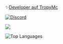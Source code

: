 ✨[Developer auf TropyMc](https://discord.gg/2DZvPM4k)

[![Discord](https://discord.c99.nl/widget/theme-1/859899416339939348.png)](#)

<img src="https://github-readme-stats.vercel.app/api?username=LBWBDeveloper&&show_icons=true&title_color=ffffff&icon_color=bb2acf&text_color=daf7dc&bg_color=151515">

![Top Languages](https://github-readme-stats.vercel.app/api/top-langs/?username=LBWBDeveloper&layout=compact)
